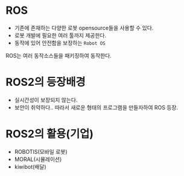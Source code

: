 # ROS
- 기존에 존재하는 다양한 로봇 opensource들을 사용할 수 있다.
- 로봇 개발에 필요한 여러 툴까지 제공한다.
- 동작에 있어 안전함을 보장하는 `Robot OS`

ROS는 여러 동작소스들을 패키징하여 동작한다.

# ROS2의 등장배경
- 실시간성이 보장되지 않는다.
- 보안이 취약하다..
 따라서 새로운 형태의 프로그램을 만들자하여 ROS 등장.

# ROS2의 활용(기업)
- ROBOTIS(모바일 로봇)
- MORAL(시뮬레이션)
- kiwibot(배달)
